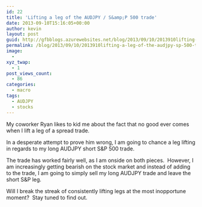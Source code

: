 ```yaml
---
id: 22
title: 'Lifting a leg of the AUDJPY / S&amp;P 500 trade'
date: 2013-09-10T15:16:05+00:00
author: kevin
layout: post
guid: http://gfbblogs.azurewebsites.net/blog/2013/09/10/2013910lifting-a-leg-of-the-audjpy-sp-500-trade/
permalink: /blog/2013/09/10/2013910lifting-a-leg-of-the-audjpy-sp-500-trade/
image:
  - 
xyz_twap:
  - 1
post_views_count:
  - 86
categories:
  - macro
tags:
  - AUDJPY
  - stocks
---
```

My coworker Ryan likes to kid me about the fact that no good ever comes when I lift a leg of a spread trade.

In a desperate attempt to prove him wrong, I am going to chance a leg lifting in regards to my long AUDJPY short S&P 500 trade.

The trade has worked fairly well, as I am onside on both pieces.  However, I am increasingly getting bearish on the stock market and instead of adding to the trade, I am going to simply sell my long AUDJPY trade and leave the short S&P leg.

Will I break the streak of consistently lifting legs at the most inopportune moment?  Stay tuned to find out.

<img class="aligncenter" alt="" src="http://static.squarespace.com/static/500f3df9e4b006cb9ec150a3/50c60ecbe4b026203261b4d3/522f38d9e4b08c58ebe5c135/1378826458964/AUDJPY%20S&P%20500%20Sep%2010%2013.gif" />